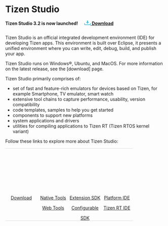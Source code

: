 # Tizen Studio

**Tizen Studio 3.2 is now launched!**&nbsp;&nbsp;&nbsp;&nbsp;&nbsp;[![Download](media/ic_docs_download.png)  **Download**](https://developer.tizen.org/development/tizen-studio/download)

<style>
#main:before, #main:after {
    content: "";
    display: table;
}

.docs-ui-started [class^="docs-ui-"] {
    width: 60%; 
    height: 230px;
    padding: 50px 0;
    text-align: center;
    border: 0 none;
    border-top: 1px solid #dadada;
    border-bottom: 1px solid #dadada;
    box-sizing: border-box;
    position: relative;
    float: left;
    margin: 1 auto 20px;
}

.docs-ui-started [class^="docs-ui-"]>span {
    display: block;
    color: #333;
    line-height: 32px;
    position: relative;
    
}

@media (max-width: 800px)
.docs-ui-started .docs-ui-wearable:before, .docs-ui-started .docs-ui-tv:before, .docs-ui-started .docs-ui-mobile:before, .docs-ui-started .docs-ui-widget:before, .docs-ui-started .docs-ui-watch:before {
    height: 85px;
    margin: 0 auto 25px;
    align: center;
    background-position: 0 6px;
}
.docs-ui-started .docs-ui-wearable:before {
    content: "";
    display: block;
    margin: auto;
    position: relative;
    width: 70px;
    height: 90px;
    background: url(media/Download.png) no-repeat center top;
    background-position: 0 0 !important;
}
.docs-ui-started .docs-ui-wearable {
    width: 20%;
    padding-left: 50;
    /* border-right: 1px solid #d1d1d1; */
}

.docs-ui-started .docs-ui-tv:before {
    content: "";
    margin: auto;
    position: relative;
    display: block;
    width: 85px;
    height: 90px;
    background: url(media/Tools.png) no-repeat center top;
    background-position: 0 0 !important;
}
.docs-ui-started .docs-ui-tv {
    width: 20%;
    padding-left: 50;
}


.docs-ui-started .docs-ui-widget:before {
    content: "";
    display: block;
    margin: auto;
    position: relative;
    width: 70px;
    height: 90px;
    background: url(media/SDK.png) no-repeat center top;
    background-position: 0 0 !important;
}
.docs-ui-started .docs-ui-widget {
    width: 20%;
    padding-left: 50;
    /* border-right: 1px solid #d1d1d1; */
}

.docs-ui-started .docs-ui-watch:before {
    content: "";
    display: block;
    margin: auto;
    position: relative;
    width: 90px;
    height: 90px;
    background: url(./media/IDE.png) no-repeat center top;
    background-position: 0 0 !important;
}
.docs-ui-started .docs-ui-watch {
    width: 19%;
    padding-left: 50;
    /* border-right: 1px solid #d1d1d1; */
}


.docs-ui-started.docs-ui-mobile {
    width: 19%;
    padding-left: 50px;
    
}

div {
    display: block;
}

ul.a{
a.docs-btn-more {
    display: inline-block;
    font-size: 13px;
    color: #008aee;
}}
</style>

<section id ="main">

Tizen Studio is an official integrated development environment (IDE) for developing Tizen apps. This environment is built over Eclipse, it presents a unified environment where you can write, edit, debug, build, and publish your app. 

Tizen Studio runs on Windows®, Ubuntu, and MacOS. For more information on the latest release, see the [download] page.

Tizen Studio primarily comprises of: 
- set of fast and feature-rich emulators for devices based on Tizen, for example Smartphone, TV emulator, smart watch
- extensive tool chains to capture performance, usability, version compatibility
- code templates, samples to help you get started 
- components to support new platforms
- system applications and drivers 
- utilities for compiling applications to Tizen RT (Tizen RTOS kernel variant)

Follow these links to explore more about Tizen Studio: 

<div class="docs-ui-started">
  <div class="docs-ui-wearable">
    <span>
    <a href="https://developer.tizen.org/development/tizen-studio/download" class="docs-btn-more">Download</a>
        </span>
  </div>

  <div class="docs-ui-tv">
    <span>
     <a href="native-tools/index.md" class="docs-btn-more">Native Tools</a><br>
          <a href="web-tools/index.md" class="docs-btn-more">Web Tools</a>
    </span>
  </div>
 
   <div class="docs-ui-widget">
    <span>
    <a href="extension-sdk/overview.md" class="docs-btn-more">Extension SDK</a><br>
    <a href="configurable-sdk/configurable-sdk.md " class="docs-btn-more">Configurable SDK</a>
    </span>
  </div>
  
  <div class="docs-ui-widget">
    <span>
    <a href="platform-tools/overview.md" class="docs-btn-more">Platform IDE </a><br>
    <a href="rt-ide/overview.md" class="docs-btn-more">Tizen RT IDE </a>
    </span>
  </div>
  </div>
</section>
